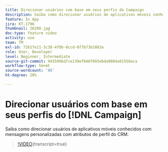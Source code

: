```yaml
---
title: Direcionar usuários com base em seus perfis do Campaign
description: Saiba como direcionar usuários de aplicativos móveis conhecidos com mensagens personalizadas com atributos de perfil do CRM.
feature: In App
jira: KT-1796
thumbnail: 26200.jpg
doc-type: feature video
activity: use
team: TM
exl-id: 72b1fe11-3c38-4f0b-8ccd-0f7b73b1083a
role: User, Developer
level: Beginner, Intermediate
source-git-commit: 943599bd7ce139ef846f093ebda9084a91550aca
workflow-type: tm+mt
source-wordcount: '45'
ht-degree: 20%

---
```


# Direcionar usuários com base em seus perfis do [!DNL Campaign]

Saiba como direcionar usuários de aplicativos móveis conhecidos com mensagens personalizadas com atributos de perfil do CRM.

>[!VIDEO](https://video.tv.adobe.com/v/35389?learn=on&captions=por_br){transcript=true}
